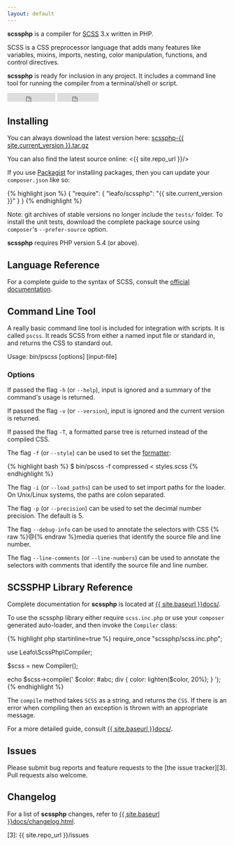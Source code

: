 ```yaml
---
layout: default
---
```


**scssphp** is a compiler for [SCSS][0] 3.x written in PHP.

SCSS is a CSS preprocessor language that adds many features like variables,
mixins, imports, nesting, color manipulation, functions, and control directives.

**scssphp** is ready for inclusion in any project. It includes a command
line tool for running the compiler from a terminal/shell or script.

<div class="github-buttons">
<iframe src="http://ghbtns.com/github-btn.html?user=leafo&repo=scssphp&type=watch&count=true" allowtransparency="true" frameborder="0" scrolling="0" width="110px" height="20px"></iframe>
<iframe src="http://ghbtns.com/github-btn.html?user=leafo&repo=scssphp&type=fork&count=true" allowtransparency="true" frameborder="0" scrolling="0" width="95px" height="20px"></iframe>
</div>

<a name="installing"></a>

## Installing

You can always download the latest version here:
<a href="{{ site.repo_url }}/archive/v{{ site.current_version }}.tar.gz" id="download-link">scssphp-{{ site.current_version }}.tar.gz</a>

You can also find the latest source online:
<{{ site.repo_url }}/>

If you use [Packagist][2] for installing packages, then you can update your `composer.json` like so:

{% highlight json %}
{
    "require": {
        "leafo/scssphp": "{{ site.current_version }}"
    }
}
{% endhighlight %}

Note: git archives of stable versions no longer include the `tests/` folder.
To install the unit tests, download the complete package source using `composer`'s
`--prefer-source` option.

**scssphp** requires PHP version 5.4 (or above).

## Language Reference

For a complete guide to the syntax of SCSS, consult the [official documentation][1].

## Command Line Tool

A really basic command line tool is included for integration with scripts. It
is called `pscss`. It reads SCSS from either a named input file or standard in,
and returns the CSS to standard out.

Usage: bin/pscss [options] [input-file]

### Options

If passed the flag `-h` (or `--help`), input is ignored and a summary of the command's usage is returned.

If passed the flag `-v` (or `--version`), input is ignored and the current version is returned.

If passed the flag `-T`, a formatted parse tree is returned instead of the compiled CSS.

The flag `-f` (or `--style`) can be used to set the [formatter](#output-formatting):

{% highlight bash %}
$ bin/pscss -f compressed < styles.scss
{% endhighlight %}

The flag `-i` (or `--load_paths`) can be used to set import paths for the loader. On Unix/Linux systems,
the paths are colon separated.

The flag `-p` (or `--precision`) can be used to set the decimal number precision. The default is 5.

The flag `--debug-info` can be used to annotate the selectors with CSS {% raw %}@{% endraw %}media queries that identify the source file and line number.

The flag `--line-comments` (or `--line-numbers`) can be used to annotate the selectors with comments that identify the source file and line number.

## SCSSPHP Library Reference

Complete documentation for **scssphp** is located at <a href="{{ site.baseurl }}docs/">{{ site.baseurl }}docs/</a>.

To use the scssphp library either require `scss.inc.php` or use your `composer` generated auto-loader, and then
invoke the `Compiler` class:

{% highlight php startinline=true %}
require_once "scssphp/scss.inc.php";

use Leafo\ScssPhp\Compiler;

$scss = new Compiler();

echo $scss->compile('
  $color: #abc;
  div { color: lighten($color, 20%); }
');
{% endhighlight %}

The `compile` method takes `SCSS` as a string, and returns the `CSS`. If there
is an error when compiling then an exception is thrown with an appropriate
message.

For a more detailed guide, consult <a href="{{ site.baseurl }}docs/">{{ site.baseurl }}docs/</a>.

<a name="issues"></a>

## Issues

Please submit bug reports and feature requests to the [the issue tracker][3]. Pull requests also welcome.

## Changelog

For a list of **scssphp** changes, refer to <a href="{{ site.baseurl }}docs/changelog.html">{{ site.baseurl }}docs/changelog.html</a>.

  [0]: http://sass-lang.com/
  [1]: http://sass-lang.com/documentation/file.SASS_REFERENCE.html
  [2]: http://packagist.org/
  [3]: {{ site.repo_url }}/issues
